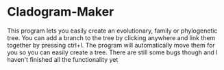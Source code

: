 # Cladogram-Maker

This program lets you easily create an evolutionary, family or phylogenetic tree. You can add a branch to the tree by clicking anywhere and link them together by pressing ctrl+l. The program will automatically move them for you so you can easily create a tree. There are still some bugs though and I haven't finished all the functionality yet
